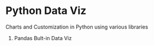 # Python Data Viz

Charts and Customization in Python using various libraries
1. Pandas Bult-in Data Viz
